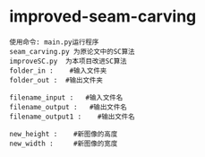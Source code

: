 # improved-seam-carving
    使用命令: main.py运行程序
    seam_carving.py 为原论文中的SC算法
    improveSC.py  为本项目改进SC算法
    folder_in :    #输入文件夹
    folder_out :  #输出文件夹

    filename_input :   #输入文件名
    filename_output :   #输出文件名
    filename_output1 :    #输出文件名
    
    new_height :    #新图像的高度
    new_width :     #新图像的宽度
